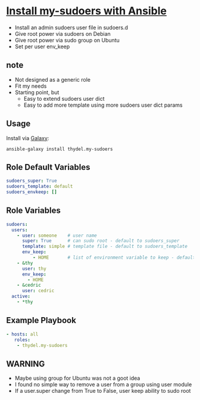 # [Install my-sudoers with Ansible](https://github.com/thydel/ar-my-suoders)

- Install an admin sudoers user file in sudoers.d
- Give root power via sudoers on Debian
- Give root power via sudo group on Ubuntu
- Set per user env_keep

## note

- Not designed as a generic role
- Fit my needs
- Starting point, but
  - Easy to extend sudoers user dict
  - Easy to add more template using more sudoers user dict params

## Usage

Install via [Galaxy](https://galaxy.ansibleworks.com/):

```
ansible-galaxy install thydel.my-sudoers
```

## Role Default Variables

```yaml
sudoers_super: True
sudoers_template: default
sudoers_envkeep: []
```

## Role Variables

```yaml
sudoers:
  users:
    - user: someone    # user name
	  super: True      # can sudo root - default to sudoers_super
	  template: simple # template file - default to sudoers_template
	  env_keep: 
		  - HOME       # list of environment variable to keep - default to sudoers_envkeep
    - &thy
      user: thy
      env_keep:
        - HOME
    - &cedric
      user: cedric
  active:
    - *thy
```

## Example Playbook

```yaml
- hosts: all
   roles:
	- thydel.my-sudoers
```

## WARNING

- Maybe using group for Ubuntu was not a goot idea
 - I found no simple way to remove a user from a group using user module
 - If a user.super change from True to False, user keep ability to sudo root
 
